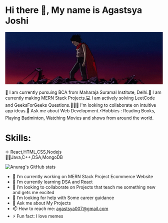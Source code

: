 # Hi there 👋, My name is Agastsya Joshi

![](https://github.com/Agastsya/agastsya/blob/main/giphyresize.gif)

🏫 I am currently pursuing BCA from Maharaja Suramal Institute, Delhi.📱 I am currently making MERN Stack Projects.💻 I am actively solving LeetCode and GeeksForGeeks Questions.🧑‍🤝‍🧑 I'm looking to collaborate on intuitive app ideas.💭 Ask me about Web Development.⚡Hobbies : Reading Books, Playing Badminton, Watching Movies and shows from around the world.


# Skills:
⚛ React,HTML,CSS,Nodejs                   
👩‍💻Java,C++,DSA,MongoDB

![Anurag's GitHub stats](https://github-readme-stats.vercel.app/api?username=agastsya&show_icons=true&theme=radical)


- 🔭 I’m currently working on MERN Stack Project Ecommerce Website 
- 🌱 I’m currently learning DSA and React 
- 👯 I’m looking to collaborate on Projects that teach me something new and gets me excited 
- 🤔 I’m looking for help with Some career guidance 
- 💬 Ask me about My Projects 
- 📫 How to reach me: agastsya007@gmail.com 
- ⚡ Fun fact: I love memes 


